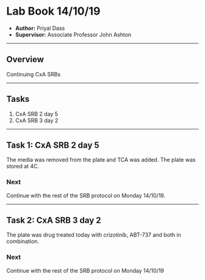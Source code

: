 # Lab Book 14/10/19
- **Author:** Priyal Dass
- **Supervisor:** Associate Professor John Ashton
------------------------------------------------------------------
## Overview

Continuing CxA SRBs

------------------------------------------------------------------
## Tasks

1. CxA SRB 2 day 5
2. CxA SRB 3 day 2
------------------------------------------------------------------
## Task 1: CxA SRB 2 day 5

The media was removed from the plate and TCA was added. The plate was stored at 4C.

### Next
Continue with the rest of the SRB protocol on Monday 14/10/19.

------------------------------------------------------------------
## Task 2: CxA SRB 3 day 2

The plate was drug treated today with crizotinib, ABT-737 and both in combination.

### Next
Continue with the rest of the SRB protocol on Monday 14/10/19
